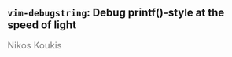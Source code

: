 <!-- .slide: class="center" -->
## `vim-debugstring`: Debug printf()-style at the speed of light

<div style="color:gray; font-size: 1.3em">
Nikos Koukis<br>
</div>


